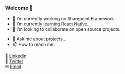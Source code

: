 ### Welcome 👋

<!--
**edisonneza/edisonneza** is a ✨ _special_ ✨ repository because its `README.md` (this file) appears on your GitHub profile.
-->

- 🔭 I’m currently working on Sharepoint Framework.
- 🌱 I’m currently learning React Native.
- 👯 I’m looking to collaborate on open source projects.
<!-- - 🤔 I’m looking for help with ... -->
- 💬 Ask me about projects...
- 📫 How to reach me: 

🔗 [Linkedin](https://www.linkedin.com/in/edisonneza/) <br/>
🔗 [Twitter](https://twitter.com/edisonneza) <br/>
✉ [Email](mailto:edison.neza.dev@gmail.com)

<!-- - 😄 Pronouns: ... -->
<!-- - ⚡ Fun fact: ... -->
